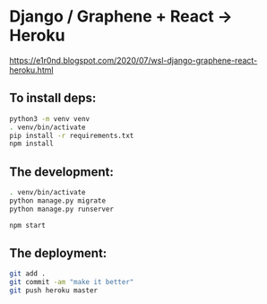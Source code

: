 # Django / Graphene + React -> Heroku

https://e1r0nd.blogspot.com/2020/07/wsl-django-graphene-react-heroku.html

## To install deps:

```bash
python3 -m venv venv
. venv/bin/activate
pip install -r requirements.txt
npm install
```

## The development:

```bash
. venv/bin/activate
python manage.py migrate
python manage.py runserver
```

```bash
npm start
```

## The deployment:

```bash
git add .
git commit -am "make it better"
git push heroku master
```
